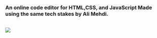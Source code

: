 ﻿<h3>An online code editor for HTML,CSS, and JavaScript Made using the same tech stakes by Ali Mehdi.</h3>
 <BR>
<img src="https://github-production-user-asset-6210df.s3.amazonaws.com/64764225/278811040-53972ee0-844e-44e6-a2d4-3674d12d19a1.png">
